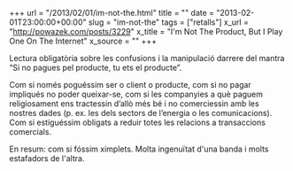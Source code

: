 +++
url = "/2013/02/01/im-not-the.html"
title = ""
date = "2013-02-01T23:00:00+00:00"
slug = "im-not-the"
tags = ["retalls"]
x_url = "http://powazek.com/posts/3229"
x_title = "I'm Not The Product, But I Play One On The Internet"
x_source = ""
+++


Lectura obligatòria sobre les confusions i la manipulació darrere del mantra “Si no pagues pel producte, tu ets el producte”.

Com si només poguéssim ser o client o producte, com si no pagar impliqués no poder queixar-se, com si les companyies a què paguem religiosament ens tractessin d’allò més bé i no comerciessin amb les nostres dades (p. ex. les dels sectors de l’energia o les comunicacions). Com si estiguéssim obligats a reduir totes les relacions a transaccions comercials.

En resum: com si fóssim ximplets. Molta ingenuïtat d'una banda i molts estafadors de l'altra.
